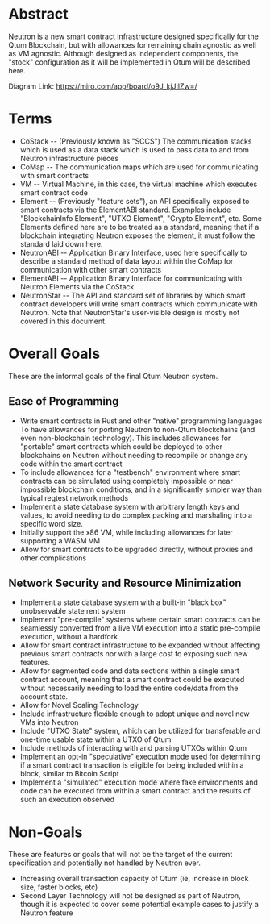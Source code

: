 # Abstract
Neutron is a new smart contract infrastructure designed specifically for the Qtum Blockchain, but with allowances for remaining chain agnostic as well as VM agnostic. Although designed as independent components, the "stock" configuration as it will be implemented in Qtum will be described here. 

Diagram Link: https://miro.com/app/board/o9J_kjJIlZw=/


# Terms

* CoStack -- (Previously known as "SCCS") The communication stacks which is used as a data stack which is used to pass data to and from Neutron infrastructure pieces
* CoMap -- The communication maps which are used for communicating with smart contracts
* VM -- Virtual Machine, in this case, the virtual machine which executes smart contract code
* Element -- (Previously "feature sets"), an API specifically exposed to smart contracts via the ElementABI standard. Examples include "BlockchainInfo Element", "UTXO Element", "Crypto Element", etc. Some Elements defined here are to be treated as a standard, meaning that if a blockchain integrating Neutron exposes the element, it must follow the standard laid down here. 
* NeutronABI -- Application Binary Interface, used here specifically to describe a standard method of data layout within the CoMap for communication with other smart contracts
* ElementABI -- Application Binary Interface for communicating with Neutron Elements via the CoStack
* NeutronStar -- The API and standard set of libraries by which smart contract developers will write smart contracts which communicate with Neutron. Note that NeutronStar's user-visible design is mostly not covered in this document.

# Overall Goals

These are the informal goals of the final Qtum Neutron system. 

## Ease of Programming

* Write smart contracts in Rust and other "native" programming languages
To have allowances for porting Neutron to non-Qtum blockchains (and even non-blockchain technology). This includes allowances for "portable" smart contracts which could be deployed to other blockchains on Neutron without needing to recompile or change any code within the smart contract
* To include allowances for a "testbench" environment where smart contracts can be simulated using completely impossible or near impossible blockchain conditions, and in a significantly simpler way than typical regtest network methods
* Implement a state database system with arbitrary length keys and values, to avoid needing to do complex packing and marshaling into a specific word size.
* Initially support the x86 VM, while including allowances for later supporting a WASM VM
* Allow for smart contracts to be upgraded directly, without proxies and other complications 

## Network Security and Resource Minimization

* Implement a state database system with a built-in "black box" unobservable state rent system
* Implement "pre-compile" systems where certain smart contracts can be seamlessly converted from a live VM execution into a static pre-compile execution, without a hardfork
* Allow for smart contract infrastructure to be expanded without affecting previous smart contracts nor with a large cost to exposing such new features.
* Allow for segmented code and data sections within a single smart contract account, meaning that a smart contract could be executed without necessarily needing to load the entire code/data from the account state.
* Allow for Novel Scaling Technology
* Include infrastructure flexible enough to adopt unique and novel new VMs into Neutron
* Include "UTXO State" system, which can be utilized for transferable and one-time usable state within a UTXO of Qtum
* Include methods of interacting with and parsing UTXOs within Qtum 
* Implement an opt-in "speculative" execution mode used for determining if a smart contract transaction is eligible for being included within a block, similar to Bitcoin Script
* Implement a "simulated" execution mode where fake environments and code can be executed from within a smart contract and the results of such an execution observed

# Non-Goals

These are features or goals that will not be the target of the current specification and potentially not handled by Neutron ever.

* Increasing overall transaction capacity of Qtum (ie, increase in block size, faster blocks, etc)
* Second Layer Technology will not be designed as part of Neutron, though it is expected to cover some potential example cases to justify a Neutron feature
